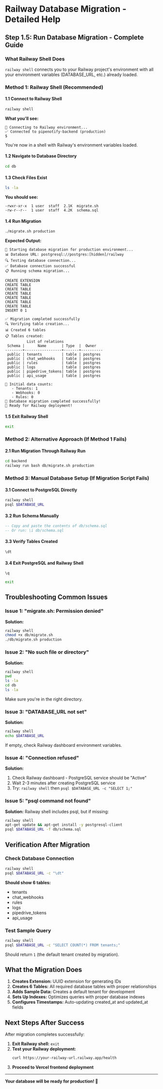 # Railway Database Migration - Detailed Help

## Step 1.5: Run Database Migration - Complete Guide

### What Railway Shell Does
`railway shell` connects you to your Railway project's environment with all your environment variables (DATABASE_URL, etc.) already loaded.

### Method 1: Railway Shell (Recommended)

#### 1.1 Connect to Railway Shell
```bash
railway shell
```

**What you'll see:**
```
🚝 Connecting to Railway environment...
✅ Connected to pipenotify-backend (production)
$
```

You're now in a shell with Railway's environment variables loaded.

#### 1.2 Navigate to Database Directory
```bash
cd db
```

#### 1.3 Check Files Exist
```bash
ls -la
```

**You should see:**
```
-rwxr-xr-x  1 user  staff  2.1K  migrate.sh
-rw-r--r--  1 user  staff  4.2K  schema.sql
```

#### 1.4 Run Migration
```bash
./migrate.sh production
```

**Expected Output:**
```
🚀 Starting database migration for production environment...
📊 Database URL: postgresql://postgres:[hidden]/railway
🔍 Testing database connection...
✅ Database connection successful
📋 Running schema migration...

CREATE EXTENSION
CREATE TABLE
CREATE TABLE
CREATE TABLE
CREATE TABLE
CREATE TABLE
CREATE TABLE
INSERT 0 1

✅ Migration completed successfully
🔍 Verifying table creation...
📊 Created 6 tables
📋 Tables created:
          List of relations
 Schema |      Name       | Type  |  Owner
--------+-----------------+-------+----------
 public | tenants         | table | postgres
 public | chat_webhooks   | table | postgres
 public | rules           | table | postgres
 public | logs            | table | postgres
 public | pipedrive_tokens| table | postgres
 public | api_usage       | table | postgres

📝 Initial data counts:
   - Tenants: 1
   - Webhooks: 0
   - Rules: 0
🎉 Database migration completed successfully!
🚀 Ready for Railway deployment!
```

#### 1.5 Exit Railway Shell
```bash
exit
```

### Method 2: Alternative Approach (If Method 1 Fails)

#### 2.1 Run Migration Through Railway Run
```bash
cd backend
railway run bash db/migrate.sh production
```

### Method 3: Manual Database Setup (If Migration Script Fails)

#### 3.1 Connect to PostgreSQL Directly
```bash
railway shell
psql $DATABASE_URL
```

#### 3.2 Run Schema Manually
```sql
-- Copy and paste the contents of db/schema.sql
-- Or run: \i db/schema.sql
```

#### 3.3 Verify Tables Created
```sql
\dt
```

#### 3.4 Exit PostgreSQL and Railway Shell
```sql
\q
```
```bash
exit
```

## Troubleshooting Common Issues

### Issue 1: "migrate.sh: Permission denied"
**Solution:**
```bash
railway shell
chmod +x db/migrate.sh
./db/migrate.sh production
```

### Issue 2: "No such file or directory"
**Solution:**
```bash
railway shell
pwd
ls -la
cd db
ls -la
```
Make sure you're in the right directory.

### Issue 3: "DATABASE_URL not set"
**Solution:**
```bash
railway shell
echo $DATABASE_URL
```
If empty, check Railway dashboard environment variables.

### Issue 4: "Connection refused"
**Solution:**
1. Check Railway dashboard - PostgreSQL service should be "Active"
2. Wait 2-3 minutes after creating PostgreSQL service
3. Try: `railway shell` then `psql $DATABASE_URL -c "SELECT 1;"`

### Issue 5: "psql command not found"
**Solution:**
Railway shell includes psql, but if missing:
```bash
railway shell
apt-get update && apt-get install -y postgresql-client
psql $DATABASE_URL -f db/schema.sql
```

## Verification After Migration

### Check Database Connection
```bash
railway shell
psql $DATABASE_URL -c "\dt"
```

**Should show 6 tables:**
- tenants
- chat_webhooks  
- rules
- logs
- pipedrive_tokens
- api_usage

### Test Sample Query
```bash
railway shell
psql $DATABASE_URL -c "SELECT COUNT(*) FROM tenants;"
```

Should return `1` (the default tenant created by migration).

## What the Migration Does

1. **Creates Extension:** UUID extension for generating IDs
2. **Creates 6 Tables:** All required database tables with proper relationships
3. **Adds Sample Data:** Creates a default tenant for development
4. **Sets Up Indexes:** Optimizes queries with proper database indexes
5. **Configures Timestamps:** Auto-updating created_at and updated_at fields

## Next Steps After Success

After migration completes successfully:
1. **Exit Railway shell:** `exit`
2. **Test your Railway deployment:** 
   ```bash
   curl https://your-railway-url.railway.app/health
   ```
3. **Proceed to Vercel frontend deployment**

---

**Your database will be ready for production! 🎯**